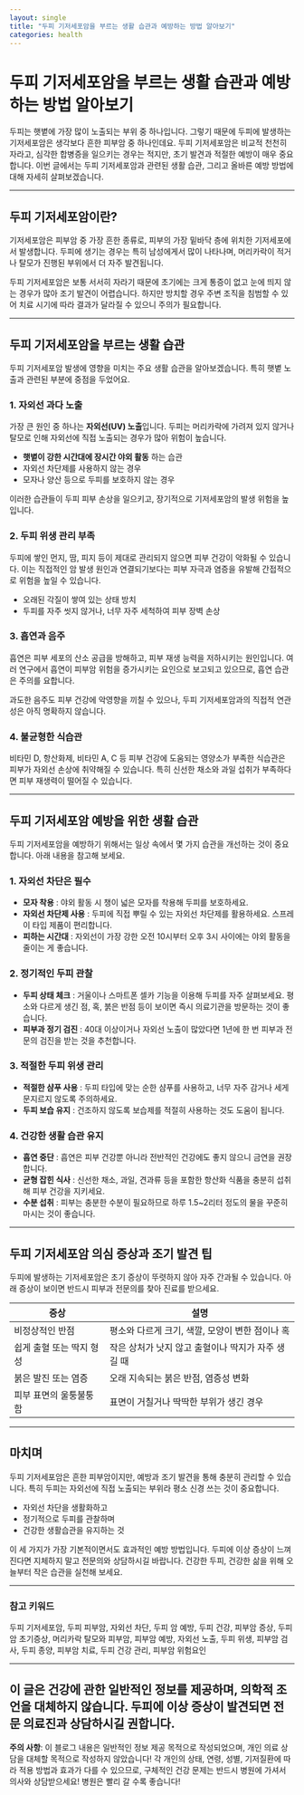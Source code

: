 ```yaml
---
layout: single
title: "두피 기저세포암을 부르는 생활 습관과 예방하는 방법 알아보기"
categories: health
---
```

# 두피 기저세포암을 부르는 생활 습관과 예방하는 방법 알아보기

두피는 햇볕에 가장 많이 노출되는 부위 중 하나입니다. 그렇기 때문에 두피에 발생하는 기저세포암은 생각보다 흔한 피부암 중 하나인데요. 두피 기저세포암은 비교적 천천히 자라고, 심각한 합병증을 일으키는 경우는 적지만, 초기 발견과 적절한 예방이 매우 중요합니다. 이번 글에서는 두피 기저세포암과 관련된 생활 습관, 그리고 올바른 예방 방법에 대해 자세히 살펴보겠습니다.

---

## 두피 기저세포암이란?

기저세포암은 피부암 중 가장 흔한 종류로, 피부의 가장 밑바닥 층에 위치한 기저세포에서 발생합니다. 두피에 생기는 경우는 특히 남성에게서 많이 나타나며, 머리카락이 적거나 탈모가 진행된 부위에서 더 자주 발견됩니다.

두피 기저세포암은 보통 서서히 자라기 때문에 초기에는 크게 통증이 없고 눈에 띄지 않는 경우가 많아 조기 발견이 어렵습니다. 하지만 방치할 경우 주변 조직을 침범할 수 있어 치료 시기에 따라 결과가 달라질 수 있으니 주의가 필요합니다.

---

## 두피 기저세포암을 부르는 생활 습관

두피 기저세포암 발생에 영향을 미치는 주요 생활 습관을 알아보겠습니다. 특히 햇볕 노출과 관련된 부분에 중점을 두었어요.

### 1. 자외선 과다 노출

가장 큰 원인 중 하나는 **자외선(UV) 노출**입니다. 두피는 머리카락에 가려져 있지 않거나 탈모로 인해 자외선에 직접 노출되는 경우가 많아 위험이 높습니다.

- **햇볕이 강한 시간대에 장시간 야외 활동** 하는 습관
- 자외선 차단제를 사용하지 않는 경우
- 모자나 양산 등으로 두피를 보호하지 않는 경우

이러한 습관들이 두피 피부 손상을 일으키고, 장기적으로 기저세포암의 발생 위험을 높입니다.

### 2. 두피 위생 관리 부족

두피에 쌓인 먼지, 땀, 피지 등이 제대로 관리되지 않으면 피부 건강이 악화될 수 있습니다. 이는 직접적인 암 발생 원인과 연결되기보다는 피부 자극과 염증을 유발해 간접적으로 위험을 높일 수 있습니다.

- 오래된 각질이 쌓여 있는 상태 방치
- 두피를 자주 씻지 않거나, 너무 자주 세척하여 피부 장벽 손상

### 3. 흡연과 음주

흡연은 피부 세포의 산소 공급을 방해하고, 피부 재생 능력을 저하시키는 원인입니다. 여러 연구에서 흡연이 피부암 위험을 증가시키는 요인으로 보고되고 있으므로, 흡연 습관은 주의를 요합니다.

과도한 음주도 피부 건강에 악영향을 끼칠 수 있으나, 두피 기저세포암과의 직접적 연관성은 아직 명확하지 않습니다.

### 4. 불균형한 식습관

비타민 D, 항산화제, 비타민 A, C 등 피부 건강에 도움되는 영양소가 부족한 식습관은 피부가 자외선 손상에 취약해질 수 있습니다. 특히 신선한 채소와 과일 섭취가 부족하다면 피부 재생력이 떨어질 수 있습니다.

---

## 두피 기저세포암 예방을 위한 생활 습관

두피 기저세포암을 예방하기 위해서는 일상 속에서 몇 가지 습관을 개선하는 것이 중요합니다. 아래 내용을 참고해 보세요.

### 1. 자외선 차단은 필수

- **모자 착용** : 야외 활동 시 챙이 넓은 모자를 착용해 두피를 보호하세요.
- **자외선 차단제 사용** : 두피에 직접 뿌릴 수 있는 자외선 차단제를 활용하세요. 스프레이 타입 제품이 편리합니다.
- **피하는 시간대** : 자외선이 가장 강한 오전 10시부터 오후 3시 사이에는 야외 활동을 줄이는 게 좋습니다.

### 2. 정기적인 두피 관찰

- **두피 상태 체크** : 거울이나 스마트폰 셀카 기능을 이용해 두피를 자주 살펴보세요. 평소와 다르게 생긴 점, 혹, 붉은 반점 등이 보이면 즉시 의료기관을 방문하는 것이 좋습니다.
- **피부과 정기 검진** : 40대 이상이거나 자외선 노출이 많았다면 1년에 한 번 피부과 전문의 검진을 받는 것을 추천합니다.

### 3. 적절한 두피 위생 관리

- **적절한 샴푸 사용** : 두피 타입에 맞는 순한 샴푸를 사용하고, 너무 자주 감거나 세게 문지르지 않도록 주의하세요.
- **두피 보습 유지** : 건조하지 않도록 보습제를 적절히 사용하는 것도 도움이 됩니다.

### 4. 건강한 생활 습관 유지

- **흡연 중단** : 흡연은 피부 건강뿐 아니라 전반적인 건강에도 좋지 않으니 금연을 권장합니다.
- **균형 잡힌 식사** : 신선한 채소, 과일, 견과류 등을 포함한 항산화 식품을 충분히 섭취해 피부 건강을 지키세요.
- **수분 섭취** : 피부는 충분한 수분이 필요하므로 하루 1.5~2리터 정도의 물을 꾸준히 마시는 것이 좋습니다.

---

## 두피 기저세포암 의심 증상과 조기 발견 팁

두피에 발생하는 기저세포암은 초기 증상이 뚜렷하지 않아 자주 간과될 수 있습니다. 아래 증상이 보이면 반드시 피부과 전문의를 찾아 진료를 받으세요.

| 증상 | 설명 |
|-------|------|
| 비정상적인 반점 | 평소와 다르게 크기, 색깔, 모양이 변한 점이나 혹 |
| 쉽게 출혈 또는 딱지 형성 | 작은 상처가 낫지 않고 출혈이나 딱지가 자주 생길 때 |
| 붉은 발진 또는 염증 | 오래 지속되는 붉은 반점, 염증성 변화 |
| 피부 표면의 울퉁불퉁함 | 표면이 거칠거나 딱딱한 부위가 생긴 경우 |

---

## 마치며

두피 기저세포암은 흔한 피부암이지만, 예방과 조기 발견을 통해 충분히 관리할 수 있습니다. 특히 두피는 자외선에 직접 노출되는 부위라 평소 신경 쓰는 것이 중요합니다. 

- 자외선 차단을 생활화하고
- 정기적으로 두피를 관찰하며
- 건강한 생활습관을 유지하는 것

이 세 가지가 가장 기본적이면서도 효과적인 예방 방법입니다. 두피에 이상 증상이 느껴진다면 지체하지 말고 전문의와 상담하시길 바랍니다. 건강한 두피, 건강한 삶을 위해 오늘부터 작은 습관을 실천해 보세요.

---

### 참고 키워드

두피 기저세포암, 두피 피부암, 자외선 차단, 두피 암 예방, 두피 건강, 피부암 증상, 두피암 초기증상, 머리카락 탈모와 피부암, 피부암 예방, 자외선 노출, 두피 위생, 피부암 검사, 두피 종양, 피부암 치료, 두피 건강 관리, 피부암 위험요인

---

이 글은 건강에 관한 일반적인 정보를 제공하며, 의학적 조언을 대체하지 않습니다. 두피에 이상 증상이 발견되면 전문 의료진과 상담하시길 권합니다.
---

**주의 사항**: 이 블로그 내용은 일반적인 정보 제공 목적으로 작성되었으며, 개인 의료 상담을 대체할 목적으로 작성하지 않았습니다! 각 개인의 상태, 연령, 성별, 기저질환에 따라 적용 방법과 효과가 다를 수 있으므로, 구체적인 건강 문제는 반드시 병원에 가셔서 의사와 상담받으세요! 병원은 빨리 갈 수록 좋습니다!
